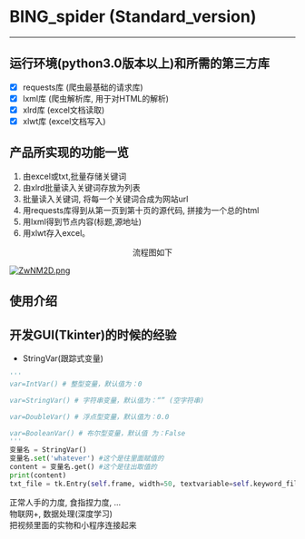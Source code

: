 # BING_spider (Standard_version)
---
<!-- <center><h1>中文介绍</h1></center> -->

## 运行环境(python3.0版本以上)和所需的第三方库
- [x] requests库 (爬虫最基础的请求库)
- [x] lxml库 (爬虫解析库, 用于对HTML的解析)
- [x] xlrd库 (excel文档读取)
- [x] xlwt库 (excel文档写入)

## 产品所实现的功能一览
1. 由excel或txt,批量存储关键词  
2. 由xlrd批量读入关键词存放为列表  
3. 批量读入关键词, 将每一个关键词合成为网站url  
4. 用requests库得到从第一页到第十页的源代码, 拼接为一个总的html  
5. 用lxml得到节点内容(标题,源地址)
6. 用xlwt存入excel。
<center><p>流程图如下</p></center>
<!-- 反正没人看见, 向晚是一块木头(嘻嘻) -->

[![ZwNM2D.png](https://www.helloimg.com/images/2022/07/28/ZwNM2D.png)](https://www.helloimg.com/image/ZwNM2D)
<!-- 好想直接读取本地图片啊可恶 -->
## 使用介绍

## 开发GUI(Tkinter)的时候的经验
- StringVar(跟踪式变量)  
```python
'''
var=IntVar() # 整型变量，默认值为：0

var=StringVar() # 字符串变量，默认值为：“” (空字符串)

var=DoubleVar() # 浮点型变量，默认值为：0.0

var=BooleanVar() # 布尔型变量，默认值 为：False
'''
变量名 = StringVar()
变量名.set('whatever') #这个是往里面赋值的
content = 变量名.get() #这个是往出取值的
print(content)
txt_file = tk.Entry(self.frame, width=50, textvariable=self.keyword_file_path)
```

正常人手的力度, 食指捏力度, ...  
物联网+, 数据处理(深度学习)  
把视频里面的实物和小程序连接起来